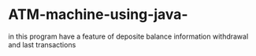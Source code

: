 # ATM-machine-using-java-
in this program have a feature of deposite balance information withdrawal and last transactions 

